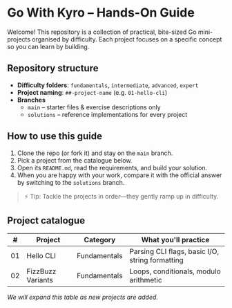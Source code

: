 # Go With Kyro – Hands-On Guide

Welcome! This repository is a collection of practical, bite-sized Go mini-projects organised by difficulty. Each project focuses on a specific concept so you can learn by building.

## Repository structure

- **Difficulty folders**: `fundamentals`, `intermediate`, `advanced`, `expert`
- **Project naming**: `##-project-name` (e.g. `01-hello-cli`)
- **Branches**
  - `main` – starter files & exercise descriptions only
  - `solutions` – reference implementations for every project

## How to use this guide

1. Clone the repo (or fork it) and stay on the `main` branch.
2. Pick a project from the catalogue below.
3. Open its `README.md`, read the requirements, and build your solution.
4. When you are happy with your work, compare it with the official answer by switching to the `solutions` branch.

> ⚡️ Tip: Tackle the projects in order—they gently ramp up in difficulty.

## Project catalogue

| #  | Project    | Category      | What you'll practice                           |
|----|-----------|--------------|-----------------------------------------------|
| 01 | Hello CLI | Fundamentals | Parsing CLI flags, basic I/O, string formatting |
| 02 | FizzBuzz Variants | Fundamentals | Loops, conditionals, modulo arithmetic |

_We will expand this table as new projects are added._
